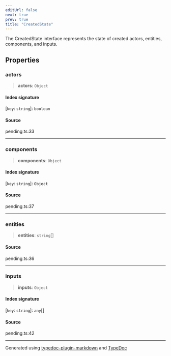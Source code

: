 ```yaml
---
editUrl: false
next: true
prev: true
title: "CreatedState"
---
```


The CreatedState interface represents the state of created actors, entities, components, and inputs.

## Properties

### actors

> **actors**: `Object`

#### Index signature

 \[`key`: `string`\]: `boolean`

#### Source

pending.ts:33

***

### components

> **components**: `Object`

#### Index signature

 \[`key`: `string`\]: `Object`

#### Source

pending.ts:37

***

### entities

> **entities**: `string`[]

#### Source

pending.ts:36

***

### inputs

> **inputs**: `Object`

#### Index signature

 \[`key`: `string`\]: `any`[]

#### Source

pending.ts:42

***

Generated using [typedoc-plugin-markdown](https://www.npmjs.com/package/typedoc-plugin-markdown) and [TypeDoc](https://typedoc.org/)
